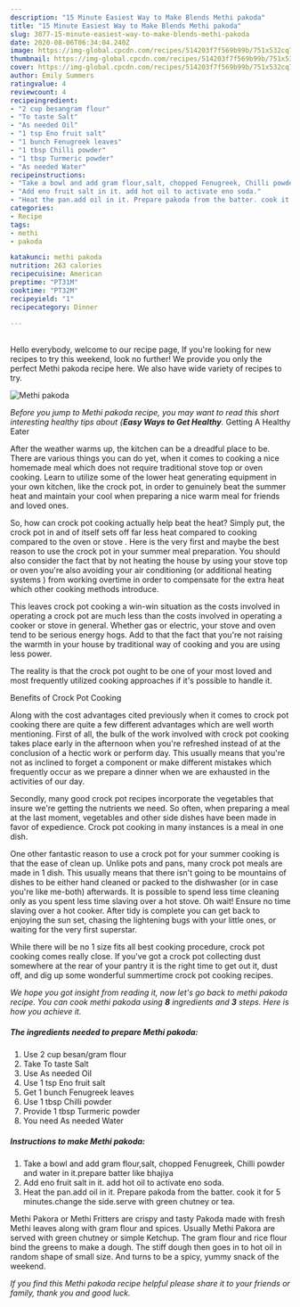```yaml
---
description: "15 Minute Easiest Way to Make Blends Methi pakoda"
title: "15 Minute Easiest Way to Make Blends Methi pakoda"
slug: 3077-15-minute-easiest-way-to-make-blends-methi-pakoda
date: 2020-08-06T06:34:04.240Z
image: https://img-global.cpcdn.com/recipes/514203f7f569b99b/751x532cq70/methi-pakoda-recipe-main-photo.jpg
thumbnail: https://img-global.cpcdn.com/recipes/514203f7f569b99b/751x532cq70/methi-pakoda-recipe-main-photo.jpg
cover: https://img-global.cpcdn.com/recipes/514203f7f569b99b/751x532cq70/methi-pakoda-recipe-main-photo.jpg
author: Emily Summers
ratingvalue: 4
reviewcount: 4
recipeingredient:
- "2 cup besangram flour"
- "To taste Salt"
- "As needed Oil"
- "1 tsp Eno fruit salt"
- "1 bunch Fenugreek leaves"
- "1 tbsp Chilli powder"
- "1 tbsp Turmeric powder"
- "As needed Water"
recipeinstructions:
- "Take a bowl and add gram flour,salt, chopped Fenugreek, Chilli powder and water in it.prepare batter like bhajiya"
- "Add eno fruit salt in it. add hot oil to activate eno soda."
- "Heat the pan.add oil in it. Prepare pakoda from the batter. cook it for 5 minutes.change the side.serve with green chutney or tea."
categories:
- Recipe
tags:
- methi
- pakoda

katakunci: methi pakoda 
nutrition: 263 calories
recipecuisine: American
preptime: "PT31M"
cooktime: "PT32M"
recipeyield: "1"
recipecategory: Dinner

---
```

<br>
Hello everybody, welcome to our recipe page, If you're looking for new recipes to try this weekend, look no further! We provide you only the perfect Methi pakoda recipe here. We also have wide variety of recipes to try.
<br>


![Methi pakoda](https://img-global.cpcdn.com/recipes/514203f7f569b99b/751x532cq70/methi-pakoda-recipe-main-photo.jpg)

<i>Before you jump to Methi pakoda recipe, you may want to read this short interesting healthy tips about {<strong>Easy Ways to Get Healthy</strong>.</i>
Getting A Healthy Eater


After the weather warms up, the kitchen can be a dreadful place to be. There are various things you can do yet, when it comes to cooking a nice homemade meal which does not require traditional stove top or oven cooking. Learn to utilize some of the lower heat generating equipment in your own kitchen, like the crock pot, in order to genuinely beat the summer heat and maintain your cool when preparing a nice warm meal for friends and loved ones.

So, how can crock pot cooking actually help beat the heat? Simply put, the crock pot in and of itself sets off far less heat compared to cooking compared to the oven or stove . Here is the very first and maybe the best reason to use the crock pot in your summer meal preparation. You should also consider the fact that by not heating the house by using your stove top or oven you're also avoiding your air conditioning (or additional heating systems ) from working overtime in order to compensate for the extra heat which other cooking methods introduce.

This leaves crock pot cooking a win-win situation as the costs involved in operating a crock pot are much less than the costs involved in operating a cooker or stove in general. Whether gas or electric, your stove and oven tend to be serious energy hogs. Add to that the fact that you're not raising the warmth in your house by traditional way of cooking and you are using less power.

 The reality is that the crock pot ought to be one of your most loved and most frequently utilized cooking approaches if it's possible to handle it.  

Benefits of Crock Pot Cooking

Along with the cost advantages cited previously when it comes to crock pot cooking there are quite a few different advantages which are well worth mentioning. First of all, the bulk of the work involved with crock pot cooking takes place early in the afternoon when you're refreshed instead of at the conclusion of a hectic work or perform day. This usually means that you're not as inclined to forget a component or make different mistakes which frequently occur as we prepare a dinner when we are exhausted in the activities of our day.

Secondly, many good crock pot recipes incorporate the vegetables that insure we're getting the nutrients we need. So often, when preparing a meal at the last moment, vegetables and other side dishes have been made in favor of expedience. Crock pot cooking in many instances is a meal in one dish.

One other fantastic reason to use a crock pot for your summer cooking is that the ease of clean up.  Unlike pots and pans, many crock pot meals are made in 1 dish. This usually means that there isn't going to be mountains of dishes to be either hand cleaned or packed to the dishwasher (or in case you're like me-both) afterwards. It is possible to spend less time cleaning only as you spent less time slaving over a hot stove. Oh wait! Ensure no time slaving over a hot cooker. After tidy is complete you can get back to enjoying the sun set, chasing the lightening bugs with your little ones, or waiting for the very first superstar.

While there will be no 1 size fits all best cooking procedure, crock pot cooking comes really close. If you've got a crock pot collecting dust somewhere at the rear of your pantry it is the right time to get out it, dust off, and dig up some wonderful summertime crock pot cooking recipes.


<i>We hope you got insight from reading it, now let's go back to methi pakoda recipe. You can cook methi pakoda using <strong>8</strong> ingredients and <strong>3</strong> steps. Here is how you achieve it.
</i>

##### The ingredients needed to prepare Methi pakoda:

1. Use 2 cup besan/gram flour
1. Take To taste Salt
1. Use As needed Oil
1. Use 1 tsp Eno fruit salt
1. Get 1 bunch Fenugreek leaves
1. Use 1 tbsp Chilli powder
1. Provide 1 tbsp Turmeric powder
1. You need As needed Water


##### Instructions to make Methi pakoda:

1. Take a bowl and add gram flour,salt, chopped Fenugreek, Chilli powder and water in it.prepare batter like bhajiya
1. Add eno fruit salt in it. add hot oil to activate eno soda.
1. Heat the pan.add oil in it. Prepare pakoda from the batter. cook it for 5 minutes.change the side.serve with green chutney or tea.


Methi Pakora or Methi Fritters are crispy and tasty Pakoda made with fresh Methi leaves along with gram flour and spices. Usually Methi Pakora are served with green chutney or simple Ketchup. The gram flour and rice flour bind the greens to make a dough. The stiff dough then goes in to hot oil in random shape of small size. And turns to be a spicy, yummy snack of the weekend. 

<i>If you find this Methi pakoda recipe helpful please share it to your friends or family, thank you and good luck.</i>
